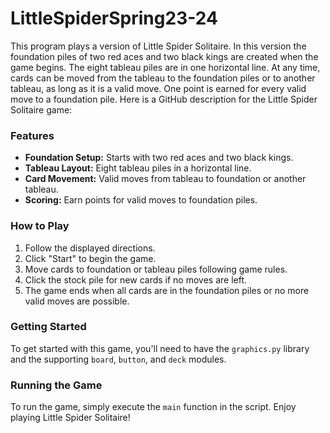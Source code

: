 # LittleSpiderSpring23-24
 This program plays a version of Little Spider Solitaire. In this version the foundation piles of two red aces and two black kings are created when the game begins. The eight tableau piles are in one horizontal line. At any time, cards can be moved from the tableau to the foundation piles or to another tableau, as long as it is a valid move. One point is earned for every valid move to a foundation pile.
Here is a GitHub description for the Little Spider Solitaire game:

### Features
- **Foundation Setup:** Starts with two red aces and two black kings.
- **Tableau Layout:** Eight tableau piles in a horizontal line.
- **Card Movement:** Valid moves from tableau to foundation or another tableau.
- **Scoring:** Earn points for valid moves to foundation piles.

### How to Play
1. Follow the displayed directions.
2. Click "Start" to begin the game.
3. Move cards to foundation or tableau piles following game rules.
4. Click the stock pile for new cards if no moves are left.
5. The game ends when all cards are in the foundation piles or no more valid moves are possible.

### Getting Started
To get started with this game, you'll need to have the `graphics.py` library and the supporting `board`, `button`, and `deck` modules.

### Running the Game
To run the game, simply execute the `main` function in the script. Enjoy playing Little Spider Solitaire!
